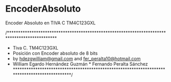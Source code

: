 # EncoderAbsoluto
Encoder Absoluto en TIVA C TM4C123GXL


/**********************************************************************************************
 * Tiva C. TM4C123GXL
 * Posición con Encoder absoluto de 8 bits
 * by <hdezgwilliam@gmail.com> and <fer_peralta10@hotmail.com>
 * William Egardo Hernández Guzmán * Fernando Peralta Sánchez
 **********************************************************************************************/
